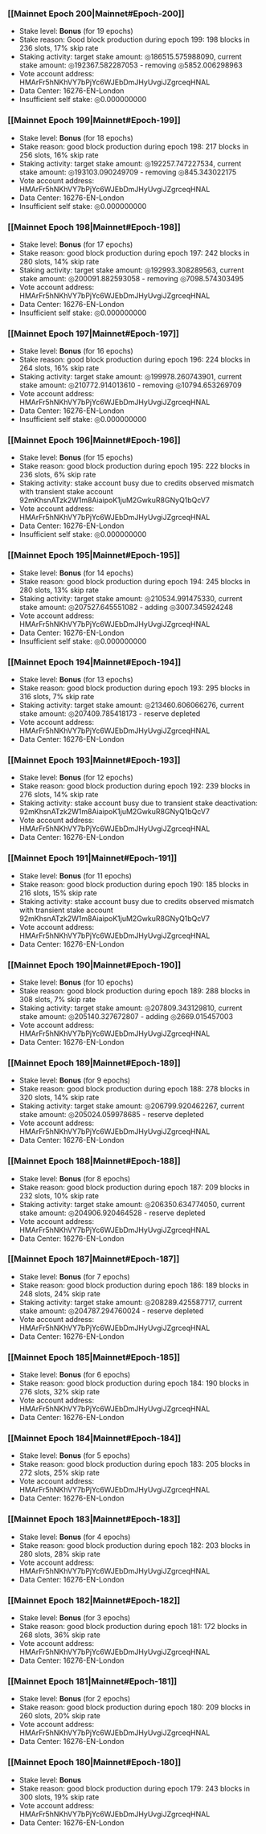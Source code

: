 ### [[Mainnet Epoch 200|Mainnet#Epoch-200]]
* Stake level: **Bonus** (for 19 epochs)
* Stake reason: Good block production during epoch 199: 198 blocks in 236 slots, 17% skip rate
* Staking activity: target stake amount: ◎186515.575988090, current stake amount: ◎192367.582287053 - removing ◎5852.006298963
* Vote account address: HMArFr5hNKhVY7bPjYc6WJEbDmJHyUvgiJZgrceqHNAL
* Data Center: 16276-EN-London
* Insufficient self stake: ◎0.000000000
### [[Mainnet Epoch 199|Mainnet#Epoch-199]]
* Stake level: **Bonus** (for 18 epochs)
* Stake reason: good block production during epoch 198: 217 blocks in 256 slots, 16% skip rate
* Staking activity: target stake amount: ◎192257.747227534, current stake amount: ◎193103.090249709 - removing ◎845.343022175
* Vote account address: HMArFr5hNKhVY7bPjYc6WJEbDmJHyUvgiJZgrceqHNAL
* Data Center: 16276-EN-London
* Insufficient self stake: ◎0.000000000
### [[Mainnet Epoch 198|Mainnet#Epoch-198]]
* Stake level: **Bonus** (for 17 epochs)
* Stake reason: good block production during epoch 197: 242 blocks in 280 slots, 14% skip rate
* Staking activity: target stake amount: ◎192993.308289563, current stake amount: ◎200091.882593058 - removing ◎7098.574303495
* Vote account address: HMArFr5hNKhVY7bPjYc6WJEbDmJHyUvgiJZgrceqHNAL
* Data Center: 16276-EN-London
* Insufficient self stake: ◎0.000000000
### [[Mainnet Epoch 197|Mainnet#Epoch-197]]
* Stake level: **Bonus** (for 16 epochs)
* Stake reason: good block production during epoch 196: 224 blocks in 264 slots, 16% skip rate
* Staking activity: target stake amount: ◎199978.260743901, current stake amount: ◎210772.914013610 - removing ◎10794.653269709
* Vote account address: HMArFr5hNKhVY7bPjYc6WJEbDmJHyUvgiJZgrceqHNAL
* Data Center: 16276-EN-London
* Insufficient self stake: ◎0.000000000
### [[Mainnet Epoch 196|Mainnet#Epoch-196]]
* Stake level: **Bonus** (for 15 epochs)
* Stake reason: good block production during epoch 195: 222 blocks in 236 slots, 6% skip rate
* Staking activity: stake account busy due to credits observed mismatch with transient stake account 92mKhsnATzk2W1m8AiaipoK1juM2GwkuR8GNyQ1bQcV7
* Vote account address: HMArFr5hNKhVY7bPjYc6WJEbDmJHyUvgiJZgrceqHNAL
* Data Center: 16276-EN-London
* Insufficient self stake: ◎0.000000000
### [[Mainnet Epoch 195|Mainnet#Epoch-195]]
* Stake level: **Bonus** (for 14 epochs)
* Stake reason: good block production during epoch 194: 245 blocks in 280 slots, 13% skip rate
* Staking activity: target stake amount: ◎210534.991475330, current stake amount: ◎207527.645551082 - adding ◎3007.345924248
* Vote account address: HMArFr5hNKhVY7bPjYc6WJEbDmJHyUvgiJZgrceqHNAL
* Data Center: 16276-EN-London
* Insufficient self stake: ◎0.000000000
### [[Mainnet Epoch 194|Mainnet#Epoch-194]]
* Stake level: **Bonus** (for 13 epochs)
* Stake reason: good block production during epoch 193: 295 blocks in 316 slots, 7% skip rate
* Staking activity: target stake amount: ◎213460.606066276, current stake amount: ◎207409.785418173 - reserve depleted
* Vote account address: HMArFr5hNKhVY7bPjYc6WJEbDmJHyUvgiJZgrceqHNAL
* Data Center: 16276-EN-London
### [[Mainnet Epoch 193|Mainnet#Epoch-193]]
* Stake level: **Bonus** (for 12 epochs)
* Stake reason: good block production during epoch 192: 239 blocks in 276 slots, 14% skip rate
* Staking activity: stake account busy due to transient stake deactivation: 92mKhsnATzk2W1m8AiaipoK1juM2GwkuR8GNyQ1bQcV7
* Vote account address: HMArFr5hNKhVY7bPjYc6WJEbDmJHyUvgiJZgrceqHNAL
* Data Center: 16276-EN-London
### [[Mainnet Epoch 191|Mainnet#Epoch-191]]
* Stake level: **Bonus** (for 11 epochs)
* Stake reason: good block production during epoch 190: 185 blocks in 216 slots, 15% skip rate
* Staking activity: stake account busy due to credits observed mismatch with transient stake account 92mKhsnATzk2W1m8AiaipoK1juM2GwkuR8GNyQ1bQcV7
* Vote account address: HMArFr5hNKhVY7bPjYc6WJEbDmJHyUvgiJZgrceqHNAL
* Data Center: 16276-EN-London
### [[Mainnet Epoch 190|Mainnet#Epoch-190]]
* Stake level: **Bonus** (for 10 epochs)
* Stake reason: good block production during epoch 189: 288 blocks in 308 slots, 7% skip rate
* Staking activity: target stake amount: ◎207809.343129810, current stake amount: ◎205140.327672807 - adding ◎2669.015457003
* Vote account address: HMArFr5hNKhVY7bPjYc6WJEbDmJHyUvgiJZgrceqHNAL
* Data Center: 16276-EN-London
### [[Mainnet Epoch 189|Mainnet#Epoch-189]]
* Stake level: **Bonus** (for 9 epochs)
* Stake reason: good block production during epoch 188: 278 blocks in 320 slots, 14% skip rate
* Staking activity: target stake amount: ◎206799.920462267, current stake amount: ◎205024.059978685 - reserve depleted
* Vote account address: HMArFr5hNKhVY7bPjYc6WJEbDmJHyUvgiJZgrceqHNAL
* Data Center: 16276-EN-London
### [[Mainnet Epoch 188|Mainnet#Epoch-188]]
* Stake level: **Bonus** (for 8 epochs)
* Stake reason: good block production during epoch 187: 209 blocks in 232 slots, 10% skip rate
* Staking activity: target stake amount: ◎206350.634774050, current stake amount: ◎204906.920464528 - reserve depleted
* Vote account address: HMArFr5hNKhVY7bPjYc6WJEbDmJHyUvgiJZgrceqHNAL
* Data Center: 16276-EN-London
### [[Mainnet Epoch 187|Mainnet#Epoch-187]]
* Stake level: **Bonus** (for 7 epochs)
* Stake reason: good block production during epoch 186: 189 blocks in 248 slots, 24% skip rate
* Staking activity: target stake amount: ◎208289.425587717, current stake amount: ◎204787.294760024 - reserve depleted
* Vote account address: HMArFr5hNKhVY7bPjYc6WJEbDmJHyUvgiJZgrceqHNAL
* Data Center: 16276-EN-London
### [[Mainnet Epoch 185|Mainnet#Epoch-185]]
* Stake level: **Bonus** (for 6 epochs)
* Stake reason: good block production during epoch 184: 190 blocks in 276 slots, 32% skip rate
* Vote account address: HMArFr5hNKhVY7bPjYc6WJEbDmJHyUvgiJZgrceqHNAL
* Data Center: 16276-EN-London
### [[Mainnet Epoch 184|Mainnet#Epoch-184]]
* Stake level: **Bonus** (for 5 epochs)
* Stake reason: good block production during epoch 183: 205 blocks in 272 slots, 25% skip rate
* Vote account address: HMArFr5hNKhVY7bPjYc6WJEbDmJHyUvgiJZgrceqHNAL
* Data Center: 16276-EN-London
### [[Mainnet Epoch 183|Mainnet#Epoch-183]]
* Stake level: **Bonus** (for 4 epochs)
* Stake reason: good block production during epoch 182: 203 blocks in 280 slots, 28% skip rate
* Vote account address: HMArFr5hNKhVY7bPjYc6WJEbDmJHyUvgiJZgrceqHNAL
* Data Center: 16276-EN-London
### [[Mainnet Epoch 182|Mainnet#Epoch-182]]
* Stake level: **Bonus** (for 3 epochs)
* Stake reason: good block production during epoch 181: 172 blocks in 268 slots, 36% skip rate
* Vote account address: HMArFr5hNKhVY7bPjYc6WJEbDmJHyUvgiJZgrceqHNAL
* Data Center: 16276-EN-London
### [[Mainnet Epoch 181|Mainnet#Epoch-181]]
* Stake level: **Bonus** (for 2 epochs)
* Stake reason: good block production during epoch 180: 209 blocks in 260 slots, 20% skip rate
* Vote account address: HMArFr5hNKhVY7bPjYc6WJEbDmJHyUvgiJZgrceqHNAL
* Data Center: 16276-EN-London
### [[Mainnet Epoch 180|Mainnet#Epoch-180]]
* Stake level: **Bonus**
* Stake reason: good block production during epoch 179: 243 blocks in 300 slots, 19% skip rate
* Vote account address: HMArFr5hNKhVY7bPjYc6WJEbDmJHyUvgiJZgrceqHNAL
* Data Center: 16276-EN-London